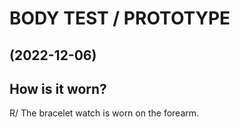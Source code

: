 # BODY TEST / PROTOTYPE
## (2022-12-06)

## How is it worn?

R/ The bracelet watch is worn on the forearm.

